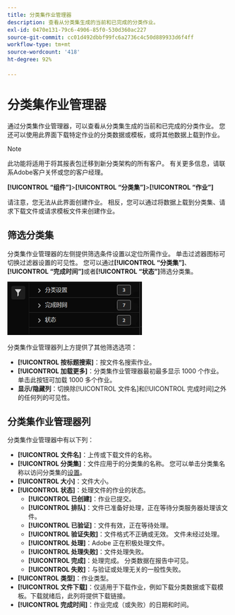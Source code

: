 ```yaml
---
title: 分类集作业管理器
description: 查看从分类集生成的当前和已完成的分类作业。
exl-id: 0470e131-79c6-4906-85f0-530d360ac227
source-git-commit: cc01d492dbbf99fc6a2736c4c50d889933d6f4ff
workflow-type: tm+mt
source-wordcount: '418'
ht-degree: 92%

---
```


# 分类集作业管理器

通过分类集作业管理器，可以查看从分类集生成的当前和已完成的分类作业。 您还可以使用此界面下载特定作业的分类数据或模板，或将其他数据上载到作业。

>[!NOTE]
>
>此功能将适用于将其报表包迁移到新分类架构的所有客户。 有关更多信息，请联系Adobe客户关怀或您的客户经理。

**[!UICONTROL “组件”]**>**[!UICONTROL “分类集”]**>**[!UICONTROL “作业”]**

请注意，您无法从此界面创建作业。 相反，您可以通过将数据上载到分类集、请求下载文件或请求模板文件来创建作业。

## 筛选分类集

分类集作业管理器的左侧提供筛选条件设置以定位所需作业。 单击过滤器图标可切换过滤器设置的可见性。 您可以通过&#x200B;**[!UICONTROL “分类集”]**、**[!UICONTROL “完成时间”]**&#x200B;或者&#x200B;**[!UICONTROL “状态”]**&#x200B;筛选分类集。

![分类集作业过滤器](../assets/classification-set-job-filters.png)

分类集作业管理器列上方提供了其他筛选选项：

* **[!UICONTROL 按标题搜索]**：按文件名搜索作业。
* **[!UICONTROL 加载更多]**：分类集作业管理器最初最多显示 1000 个作业。 单击此按钮可加载 1000 多个作业。
* **显示/隐藏列**：切换除[!UICONTROL 文件名]和[!UICONTROL 完成时间]之外的任何列的可见性。

## 分类集作业管理器列

分类集作业管理器中有以下列：

* **[!UICONTROL 文件名]**：上传或下载文件的名称。
* **[!UICONTROL 分类集]**：文件应用于的分类集的名称。 您可以单击分类集名称以访问分类集的[设置](settings.md)。
* **[!UICONTROL 大小]**：文件大小。
* **[!UICONTROL 状态]**：处理文件的作业的状态。
   * **[!UICONTROL 已创建]**：作业已提交。
   * **[!UICONTROL 排队]**：文件已准备好处理，正在等待分类服务器处理该文件。
   * **[!UICONTROL 已验证]**：文件有效，正在等待处理。
   * **[!UICONTROL 验证失败]**：文件格式不正确或无效。 文件未经过处理。
   * **[!UICONTROL 处理]**：Adobe 正在积极处理文件。
   * **[!UICONTROL 处理失败]**：文件处理失败。
   * **[!UICONTROL 完成]**：处理完成。 分类数据在报告中可见。
   * **[!UICONTROL 失败]**：与验证或处理无关的一般性失败。
* **[!UICONTROL 类型]**：作业类型。
* **[!UICONTROL 文件下载]**：仅适用于下载作业，例如下载分类数据或下载模板。下载就绪后，此列将提供下载链接。
* **[!UICONTROL 完成时间]**：作业完成（或失败）的日期和时间。
